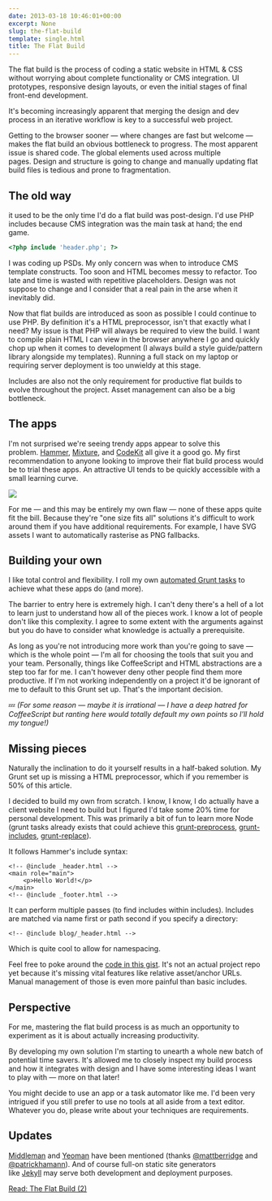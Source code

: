```yaml
---
date: 2013-03-18 10:46:01+00:00
excerpt: None
slug: the-flat-build
template: single.html
title: The Flat Build
---
```


The flat build is the process of coding a static website in HTML & CSS without worrying about complete functionality or CMS integration. UI prototypes, responsive design layouts, or even the initial stages of final front-end development.

It's becoming increasingly apparent that merging the design and dev process in an iterative workflow is key to a successful web project.

Getting to the browser sooner — where changes are fast but welcome — makes the flat build an obvious bottleneck to progress. The most apparent issue is shared code. The global elements used across multiple pages. Design and structure is going to change and manually updating flat build files is tedious and prone to fragmentation.

## The old way

it used to be the only time I'd do a flat build was post-design. I'd use PHP includes because CMS integration was the main task at hand; the end game.

````php
<?php include 'header.php'; ?>
````

I was coding up PSDs. My only concern was when to introduce CMS template constructs. Too soon and HTML becomes messy to refactor. Too late and time is wasted with repetitive placeholders. Design was not suppose to change and I consider that a real pain in the arse when it inevitably did.

Now that flat builds are introduced as soon as possible I could continue to use PHP. By definition it's a HTML preprocessor, isn't that exactly what I need? My issue is that PHP will always be required to view the build. I want to compile plain HTML I can view in the browser anywhere I go and quickly chop up when it comes to development (I always build a style guide/pattern library alongside my templates). Running a full stack on my laptop or requiring server deployment is too unwieldy at this stage.

Includes are also not the only requirement for productive flat builds to evolve throughout the project. Asset management can also be a big bottleneck.

## The apps

I'm not surprised we're seeing trendy apps appear to solve this problem. [Hammer](http://hammerformac.com/), [Mixture](http://mixture.io/), and [CodeKit](http://incident57.com/codekit/) all give it a good go. My first recommendation to anyone looking to improve their flat build process would be to trial these apps. An attractive UI tends to be quickly accessible with a small learning curve.

![](/images/2013/03/hammer-for-mac.png)

For me — and this may be entirely my own flaw — none of these apps quite fit the bill. Because they're "one size fits all" solutions it's difficult to work around them if you have additional requirements. For example, I have SVG assets I want to automatically rasterise as PNG fallbacks.

## Building your own

I like total control and flexibility. I roll my own [automated Grunt tasks](/2013/03/12/automation/) to achieve what these apps do (and more).

The barrier to entry here is extremely high. I can't deny there's a hell of a lot to learn just to understand how all of the pieces work. I know a lot of people don't like this complexity. I agree to some extent with the arguments against but you do have to consider what knowledge is actually a prerequisite.

As long as you're not introducing more work than you're going to save — which is the whole point — I'm all for choosing the tools that suit you and your team. Personally, things like CoffeeScript and HTML abstractions are a step too far for me. I can't however deny other people find them more productive. If I'm not working independently on a project it'd be ignorant of me to default to this Grunt set up. That's the important decision.

💤 _(For some reason — maybe it is irrational — I have a deep hatred for CoffeeScript but ranting here would totally default my own points so I'll hold my tongue!)_

## Missing pieces

Naturally the inclination to do it yourself results in a half-baked solution. My Grunt set up is missing a HTML preprocessor, which if you remember is 50% of this article.

I decided to build my own from scratch. I know, I know, I do actually have a client website I need to build but I figured I'd take some 20% time for personal development. This was primarily a bit of fun to learn more Node (grunt tasks already exists that could achieve this [grunt-preprocess](https://github.com/onehealth/grunt-preprocess/), [grunt-includes](https://github.com/vanetix/grunt-includes), [grunt-replace](https://github.com/outaTiME/grunt-replace)).

It follows Hammer's include syntax:

````markup
<!-- @include _header.html -->
<main role="main">
    <p>Hello World!</p>
</main>
<!-- @include _footer.html -->
````

It can perform multiple passes (to find includes within includes). Includes are matched via name first or path second if you specify a directory:

````markup
<!-- @include blog/_header.html -->
````

Which is quite cool to allow for namespacing.

Feel free to poke around the [code in this gist](https://gist.github.com/dbushell/5186122). It's not an actual project repo yet because it's missing vital features like relative asset/anchor URLs. Manual management of those is even more painful than basic includes.

## Perspective

For me, mastering the flat build process is as much an opportunity to experiment as it is about actually increasing productivity.

By developing my own solution I'm starting to unearth a whole new batch of potential time savers. It's allowed me to closely inspect my build process and how it integrates with design and I have some interesting ideas I want to play with — more on that later!

You might decide to use an app or a task automator like me. I'd been very intrigued if you still prefer to use no tools at all aside from a text editor. Whatever you do, please write about your techniques are requirements.

## Updates

[Middleman](http://middlemanapp.com/) and [Yeoman](http://yeoman.io/) have been mentioned (thanks [@mattberridge](http://twitter.com/mattberridge) and [@patrickhamann](http://twitter.com/patrickhamann)). And of course full-on static site generators like [Jekyll](https://github.com/mojombo/jekyllJekyll) may serve both development and deployment purposes.

[Read: The Flat Build (2)](/2013/04/05/the-flat-build-2/)
